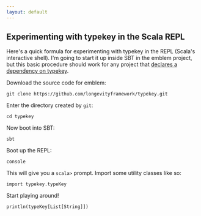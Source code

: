 ```yaml
---
layout: default
---
```


## Experimenting with typekey in the Scala REPL

Here's a quick formula for experimenting with typekey in the REPL (Scala's interactive shell). I'm
going to start it up inside SBT in the emblem project, but this basic procedure should work for any
project that [declares a dependency on typekey](libdep.html).

Download the source code for emblem:

    git clone https://github.com/longevityframework/typekey.git

Enter the directory created by `git`:

    cd typekey

Now boot into SBT:

    sbt

Boot up the REPL:

    console

This will give you a `scala>` prompt.  Import some utility classes like so:

    import typekey.typeKey

Start playing around!

    println(typeKey[List[String]])
